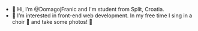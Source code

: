 - 👋 Hi, I’m @DomagojFranic and I'm student from Split, Croatia. 
- 👀 I’m interested in front-end web development. In my free time I sing in a choir 🎤 and take some photos! 📸
